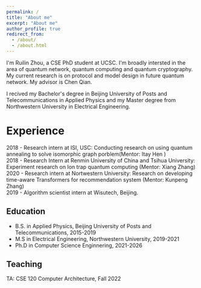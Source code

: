 ```yaml
---
permalink: /
title: "About me"
excerpt: "About me"
author_profile: true
redirect_from: 
  - /about/
  - /about.html
---
```


I'm Ruilin Zhou, a CSE PhD student at UCSC. I'm broadly intersted in the area of quantum network, quantum computing and quantum cryptography. My current research is on protocol and model design in future quantum network. My advisor is Chen Qian. 

I recived my Bachelor's degree in Beijing University of Posts and Telecommunications in Applied Physics and my Master degree from Northwestern University in Electrical Engineering. 


Experience
======
2018 - Research intern at ISI, USC: Conducting research on using quantum annealing to solve isomorphic graph porblem(Mentor: Itay Hen )  
2018 - Research Intern at Renmin University of China and Tsihua University: Experiment research on Ion trap quantum computing (Mentor: Xiang Zhang)  
2020 - Research intern at Nortwestern University: Research on developing time-aware Transformers for recommendation system (Mentor: Kunpeng Zhang)  
2019 - Algorithm scientist intern at Wisutech, Beijing. 

Education
------
* B.S. in Applied Physics, Beijing University of Posts and Telecommunications, 2015-2019    
* M.S in Electrical Engineering, Northwestern University, 2019-2021  
* Ph.D in Computer Science Enginnering, 2021-2026

Teaching 
------
TA: CSE 120 Computer Architecture, Fall 2022

